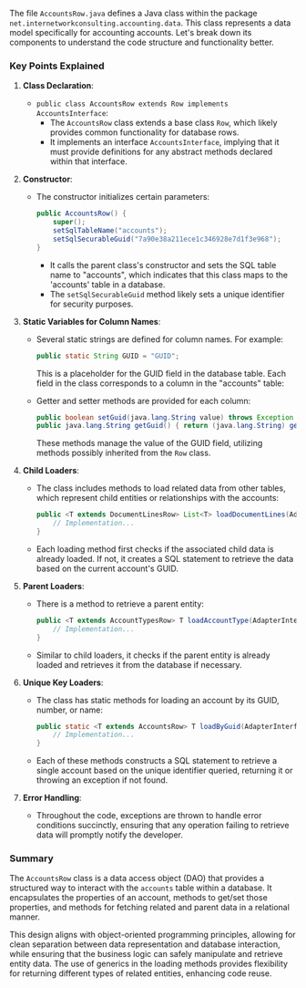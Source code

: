 The file `AccountsRow.java` defines a Java class within the package `net.internetworkconsulting.accounting.data`. This class represents a data model specifically for accounting accounts. Let's break down its components to understand the code structure and functionality better.

### Key Points Explained

1. **Class Declaration**:
   - `public class AccountsRow extends Row implements AccountsInterface`:
     - The `AccountsRow` class extends a base class `Row`, which likely provides common functionality for database rows.
     - It implements an interface `AccountsInterface`, implying that it must provide definitions for any abstract methods declared within that interface.

2. **Constructor**:
   - The constructor initializes certain parameters:
     ```java
     public AccountsRow() { 
         super(); 
         setSqlTableName("accounts");
         setSqlSecurableGuid("7a90e38a211ece1c346928e7d1f3e968");
     }
     ```
     - It calls the parent class's constructor and sets the SQL table name to "accounts", which indicates that this class maps to the 'accounts' table in a database.
     - The `setSqlSecurableGuid` method likely sets a unique identifier for security purposes.

3. **Static Variables for Column Names**:
   - Several static strings are defined for column names. For example:
     ```java
     public static String GUID = "GUID";
     ```
     This is a placeholder for the GUID field in the database table. Each field in the class corresponds to a column in the "accounts" table:

   - Getter and setter methods are provided for each column:
     ```java
     public boolean setGuid(java.lang.String value) throws Exception { return set(GUID, value); }
     public java.lang.String getGuid() { return (java.lang.String) get(GUID); }
     ```
     These methods manage the value of the GUID field, utilizing methods possibly inherited from the `Row` class.

4. **Child Loaders**:
   - The class includes methods to load related data from other tables, which represent child entities or relationships with the accounts:
     ```java
     public <T extends DocumentLinesRow> List<T> loadDocumentLines(AdapterInterface adapter, Class model, boolean force) throws Exception {
         // Implementation...
     }
     ```
   - Each loading method first checks if the associated child data is already loaded. If not, it creates a SQL statement to retrieve the data based on the current account's GUID.

5. **Parent Loaders**:
   - There is a method to retrieve a parent entity:
     ```java
     public <T extends AccountTypesRow> T loadAccountType(AdapterInterface adapter, Class model, boolean force) throws Exception {
         // Implementation...
     }
     ```
   - Similar to child loaders, it checks if the parent entity is already loaded and retrieves it from the database if necessary.

6. **Unique Key Loaders**:
   - The class has static methods for loading an account by its GUID, number, or name:
     ```java
     public static <T extends AccountsRow> T loadByGuid(AdapterInterface adapter, Class model, java.lang.String value) throws Exception {
         // Implementation...
     }
     ```
   - Each of these methods constructs a SQL statement to retrieve a single account based on the unique identifier queried, returning it or throwing an exception if not found.

7. **Error Handling**:
   - Throughout the code, exceptions are thrown to handle error conditions succinctly, ensuring that any operation failing to retrieve data will promptly notify the developer.

### Summary

The `AccountsRow` class is a data access object (DAO) that provides a structured way to interact with the `accounts` table within a database. It encapsulates the properties of an account, methods to get/set those properties, and methods for fetching related and parent data in a relational manner.

This design aligns with object-oriented programming principles, allowing for clean separation between data representation and database interaction, while ensuring that the business logic can safely manipulate and retrieve entity data. The use of generics in the loading methods provides flexibility for returning different types of related entities, enhancing code reuse.